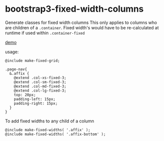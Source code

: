 # bootstrap3-fixed-width-columns
Generate classes for fixed width columns
This only applies to columns who are children of a `.container`. Fixed width's would have to be re-calculated at runtime if used within `.container-fixed`

[demo](http://codepen.io/JoelStransky/pen/VKPVAG)

usage:
```
@include make-fixed-grid;

.page-nav{
  &.affix {
    @extend .col-xs-fixed-3;
    @extend .col-sm-fixed-3;
    @extend .col-md-fixed-3;
    @extend .col-lg-fixed-3;
    top: 20px;
    padding-left: 15px;
    padding-right: 15px;
  }
}
```

To add fixed widths to any child of a column
```
@include make-fixed-widths( '.affix' );
@include make-fixed-widths( '.affix-bottom' );
```
